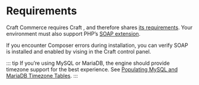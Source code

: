 # Requirements

Craft Commerce requires Craft <Badge type="edition" text="Pro" vertical="middle" />, and therefore shares [its requirements](../../5.x/requirements.md). Your environment must also support PHP’s [SOAP extension](https://www.php.net/manual/en/book.soap.php).

If you encounter Composer errors during installation, you can verify SOAP is installed and enabled by vising <Journey path="Settings, Utilities, PHP Info" /> in the Craft control panel.

::: tip
If you’re using MySQL or MariaDB, the engine should provide timezone support for the best experience. See [Populating MySQL and MariaDB Timezone Tables](kb:populating-mysql-mariadb-timezone-tables).
:::
